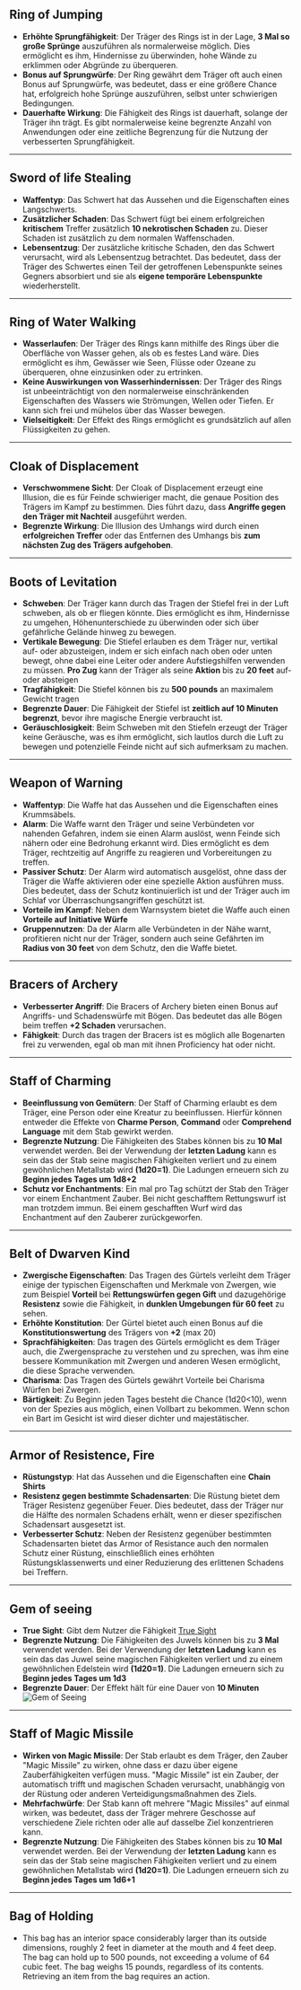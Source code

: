 ## Ring of Jumping
- **Erhöhte Sprungfähigkeit**: Der Träger des Rings ist in der Lage, **3 Mal so große Sprünge** auszuführen als normalerweise möglich. Dies ermöglicht es ihm, Hindernisse zu überwinden, hohe Wände zu erklimmen oder Abgründe zu überqueren.
- **Bonus auf Sprungwürfe**: Der Ring gewährt dem Träger oft auch einen Bonus auf Sprungwürfe, was bedeutet, dass er eine größere Chance hat, erfolgreich hohe Sprünge auszuführen, selbst unter schwierigen Bedingungen.
- **Dauerhafte Wirkung**: Die Fähigkeit des Rings ist dauerhaft, solange der Träger ihn trägt. Es gibt normalerweise keine begrenzte Anzahl von Anwendungen oder eine zeitliche Begrenzung für die Nutzung der verbesserten Sprungfähigkeit.
---
## Sword of life Stealing
- **Waffentyp**: Das Schwert hat das Aussehen und die Eigenschaften eines Langschwerts.
- **Zusätzlicher Schaden**: Das Schwert fügt bei einem erfolgreichen **kritischem** Treffer zusätzlich **10 nekrotischen Schaden** zu. Dieser Schaden ist zusätzlich zu dem normalen Waffenschaden.
- **Lebensentzug**: Der zusätzliche kritische Schaden, den das Schwert verursacht, wird als Lebensentzug betrachtet. Das bedeutet, dass der Träger des Schwertes einen Teil der getroffenen Lebenspunkte seines Gegners absorbiert und sie als **eigene temporäre Lebenspunkte** wiederherstellt.
---
## Ring of Water Walking
- **Wasserlaufen**: Der Träger des Rings kann mithilfe des Rings über die Oberfläche von Wasser gehen, als ob es festes Land wäre. Dies ermöglicht es ihm, Gewässer wie Seen, Flüsse oder Ozeane zu überqueren, ohne einzusinken oder zu ertrinken.
- **Keine Auswirkungen von Wasserhindernissen**: Der Träger des Rings ist unbeeinträchtigt von den normalerweise einschränkenden Eigenschaften des Wassers wie Strömungen, Wellen oder Tiefen. Er kann sich frei und mühelos über das Wasser bewegen.
- **Vielseitigkeit**: Der Effekt des Rings ermöglicht es grundsätzlich auf allen Flüssigkeiten zu gehen.
---
## Cloak of Displacement
- **Verschwommene Sicht**: Der Cloak of Displacement erzeugt eine Illusion, die es für Feinde schwieriger macht, die genaue Position des Trägers im Kampf zu bestimmen. Dies führt dazu, dass **Angriffe gegen den Träger mit Nachteil** ausgeführt werden.
- **Begrenzte Wirkung**: Die Illusion des Umhangs wird durch einen **erfolgreichen Treffer** oder das Entfernen des Umhangs bis **zum nächsten Zug des Trägers aufgehoben**.
---
## Boots of Levitation
- **Schweben**: Der Träger kann durch das Tragen der Stiefel frei in der Luft schweben, als ob er fliegen könnte. Dies ermöglicht es ihm, Hindernisse zu umgehen, Höhenunterschiede zu überwinden oder sich über gefährliche Gelände hinweg zu bewegen.
- **Vertikale Bewegung**: Die Stiefel erlauben es dem Träger nur, vertikal auf- oder abzusteigen, indem er sich einfach nach oben oder unten bewegt, ohne dabei eine Leiter oder andere Aufstiegshilfen verwenden zu müssen. **Pro Zug** kann der Träger als seine **Aktion** bis zu **20 feet** auf- oder absteigen
- **Tragfähigkeit**: Die Stiefel können bis zu **500 pounds** an maximalem Gewicht tragen
- **Begrenzte Dauer**: Die Fähigkeit der Stiefel ist **zeitlich auf 10 Minuten begrenzt**, bevor  ihre magische Energie verbraucht ist.
- **Geräuschlosigkeit**: Beim Schweben mit den Stiefeln erzeugt der Träger keine Geräusche, was es ihm ermöglicht, sich lautlos durch die Luft zu bewegen und potenzielle Feinde nicht auf sich aufmerksam zu machen.
---
## Weapon of Warning
- **Waffentyp**: Die Waffe hat das Aussehen und die Eigenschaften eines Krummsäbels.
- **Alarm**: Die Waffe warnt den Träger und seine Verbündeten vor nahenden Gefahren, indem sie einen Alarm auslöst, wenn Feinde sich nähern oder eine Bedrohung erkannt wird. Dies ermöglicht es dem Träger, rechtzeitig auf Angriffe zu reagieren und Vorbereitungen zu treffen.
- **Passiver Schutz**: Der Alarm wird automatisch ausgelöst, ohne dass der Träger die Waffe aktivieren oder eine spezielle Aktion ausführen muss. Dies bedeutet, dass der Schutz kontinuierlich ist und der Träger auch im Schlaf vor Überraschungsangriffen geschützt ist.
- **Vorteile im Kampf**: Neben dem Warnsystem bietet die Waffe auch einen **Vorteile auf Initiative Würfe**
- **Gruppennutzen**: Da der Alarm alle Verbündeten in der Nähe warnt, profitieren nicht nur der Träger, sondern auch seine Gefährten im **Radius von 30 feet** von dem Schutz, den die Waffe bietet.
---
## Bracers of Archery
- **Verbesserter Angriff**: Die Bracers of Archery bieten einen Bonus auf Angriffs- und Schadenswürfe mit Bögen. Das bedeutet das alle Bögen beim treffen **+2 Schaden** verursachen.
- **Fähigkeit**: Durch das tragen der Bracers ist es möglich alle Bogenarten frei zu verwenden, egal ob man mit ihnen Proficiency hat oder nicht.
---
## Staff of Charming
- **Beeinflussung von Gemütern**: Der Staff of Charming erlaubt es dem Träger, eine Person oder eine Kreatur zu beeinflussen. Hierfür können entweder die Effekte von **Charme Person**, **Command** oder **Comprehend Language** mit dem Stab gewirkt werden.
- **Begrenzte Nutzung**: Die Fähigkeiten des Stabes können bis zu **10 Mal** verwendet werden. Bei der Verwendung der **letzten Ladung** kann es sein das der Stab seine magischen Fähigkeiten verliert und zu einem gewöhnlichen Metallstab wird **(1d20=1)**. Die Ladungen erneuern sich zu **Beginn jedes Tages um 1d8+2**
- **Schutz vor Enchantments**: Ein mal pro Tag schützt der Stab den Träger vor einem Enchantment Zauber. Bei nicht geschafftem Rettungswurf ist man trotzdem immun. Bei einem geschafften Wurf wird das Enchantment auf den Zauberer zurückgeworfen.
---
## Belt of Dwarven Kind
- **Zwergische Eigenschaften**: Das Tragen des Gürtels verleiht dem Träger einige der typischen Eigenschaften und Merkmale von Zwergen, wie zum Beispiel **Vorteil** bei **Rettungswürfen gegen Gift** und dazugehörige **Resistenz** sowie die Fähigkeit, in **dunklen Umgebungen für 60 feet** zu sehen.
- **Erhöhte Konstitution**: Der Gürtel bietet auch einen Bonus auf die **Konstitutionswertung** des Trägers von **+2** (max 20)
- **Sprachfähigkeiten**: Das tragen des Gürtels ermöglicht es dem Träger auch, die Zwergensprache zu verstehen und zu sprechen, was ihm eine bessere Kommunikation mit Zwergen und anderen Wesen ermöglicht, die diese Sprache verwenden.
- **Charisma**: Das Tragen des Gürtels gewährt Vorteile bei Charisma Würfen bei Zwergen.
- **Bärtigkeit**: Zu Beginn jeden Tages besteht die Chance (1d20<10), wenn von der Spezies aus möglich, einen Vollbart zu bekommen. Wenn schon ein Bart im Gesicht ist wird dieser dichter und majestätischer.
---
## Armor of Resistence, Fire
- **Rüstungstyp**: Hat das Aussehen und die Eigenschaften eine **Chain Shirts**
- **Resistenz gegen bestimmte Schadensarten**: Die Rüstung bietet dem Träger Resistenz gegenüber Feuer. Dies bedeutet, dass der Träger nur die Hälfte des normalen Schadens erhält, wenn er dieser spezifischen Schadensart ausgesetzt ist.
- **Verbesserter Schutz**: Neben der Resistenz gegenüber bestimmten Schadensarten bietet das Armor of Resistance auch den normalen Schutz einer Rüstung, einschließlich eines erhöhten Rüstungsklassenwerts und einer Reduzierung des erlittenen Schadens bei Treffern.
---
## Gem of seeing
- **True Sight**: Gibt dem Nutzer die Fähigkeit [True Sight](Effekte/Fähigkeiten#True%20Sight)
- **Begrenzte Nutzung**: Die Fähigkeiten des Juwels können bis zu **3 Mal** verwendet werden. Bei der Verwendung der **letzten Ladung** kann es sein das das Juwel seine magischen Fähigkeiten verliert und zu einem gewöhnlichen Edelstein wird **(1d20=1)**. Die Ladungen erneuern sich zu **Beginn jedes Tages um 1d3**
- **Begrenzte Dauer**: Der Effekt hält für eine Dauer von **10 Minuten**
![Gem of Seeing](Bilder/GemOfSeeing.png)
---
## Staff of Magic Missile
- **Wirken von Magic Missile**: Der Stab erlaubt es dem Träger, den Zauber "Magic Missile" zu wirken, ohne dass er dazu über eigene Zauberfähigkeiten verfügen muss. "Magic Missile" ist ein Zauber, der automatisch trifft und magischen Schaden verursacht, unabhängig von der Rüstung oder anderen Verteidigungsmaßnahmen des Ziels.
- **Mehrfachwürfe**: Der Stab kann oft mehrere "Magic Missiles" auf einmal wirken, was bedeutet, dass der Träger mehrere Geschosse auf verschiedene Ziele richten oder alle auf dasselbe Ziel konzentrieren kann.
- **Begrenzte Nutzung**: Die Fähigkeiten des Stabes können bis zu **10 Mal** verwendet werden. Bei der Verwendung der **letzten Ladung** kann es sein das der Stab seine magischen Fähigkeiten verliert und zu einem gewöhnlichen Metallstab wird **(1d20=1)**. Die Ladungen erneuern sich zu **Beginn jedes Tages um 1d6+1**
---
## Bag of Holding
- This bag has an interior space considerably larger than its outside dimensions, roughly 2 feet in diameter at the mouth and 4 feet deep. The bag can hold up to 500 pounds, not exceeding a volume of 64 cubic feet. The bag weighs 15 pounds, regardless of its contents. Retrieving an item from the bag requires an action.